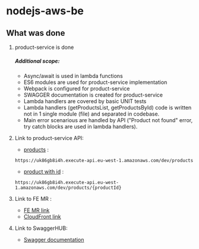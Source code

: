 # nodejs-aws-be

## What was done

1) product-service is done

    ##### Additional scope:

    - Async/await is used in lambda functions
    - ES6 modules are used for product-service implementation
    - Webpack is configured for product-service
    - SWAGGER documentation is created for product-service
    - Lambda handlers are covered by basic UNIT tests
    - Lambda handlers (getProductsList, getProductsById) code is written not in 1 single module (file) and separated in codebase.
    - Main error scenarious are handled by API ("Product not found" error, try catch blocks are used in lambda handlers).
    
2) Link to product-service API:
     - [products](https://uk86gb8i4h.execute-api.eu-west-1.amazonaws.com/dev/products/) :
     ```
    https://uk86gb8i4h.execute-api.eu-west-1.amazonaws.com/dev/products
    ```
     - [product with id](https://uk86gb8i4h.execute-api.eu-west-1.amazonaws.com/dev/products/e1c9e732-c589-40c5-8623-d61b8f0b310b) :
    ```
    https://uk86gb8i4h.execute-api.eu-west-1.amazonaws.com/dev/products/{productId}
    ```

3) Link to FE MR :
    - [FE MR link](https://github.com/agarmashevska/nodejs-aws-fe/pull/2/files)
    - [CloudFront link](https://doi1o5vi7eolr.cloudfront.net/)

4) Link to SwaggerHUB:
    - [Swagger documentation](https://app.swaggerhub.com/apis-docs/agarmashevska/product-service/1.0.0)